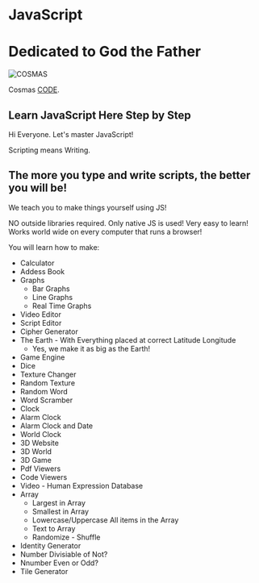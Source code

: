 # JavaScript

# Dedicated to God the Father

![COSMAS](https://collegeofscripting.weebly.com/uploads/6/4/4/8/64482293/college-sign_orig.gif)

Cosmas [CODE](https://github.com/christophertopalian).

## Learn JavaScript Here Step by Step

Hi Everyone. Let's master JavaScript!

Scripting means Writing.

## The more you type and write scripts, the better you will be!

We teach you to make things yourself using JS!

NO outside libraries required. Only native JS is used! Very easy to learn! Works world wide on every computer that runs a browser!

You will learn how to make:
+ Calculator
+ Addess Book
+ Graphs
  + Bar Graphs
  + Line Graphs
  + Real Time Graphs
+ Video Editor
+ Script Editor
+ Cipher Generator
+ The Earth - With Everything placed at correct Latitude Longitude
  + Yes, we make it as big as the Earth!
+ Game Engine
+ Dice
+ Texture Changer
+ Random Texture
+ Random Word
+ Word Scramber
+ Clock
+ Alarm Clock
+ Alarm Clock and Date
+ World Clock
+ 3D Website
+ 3D World
+ 3D Game
+ Pdf Viewers
+ Code Viewers
+ Video - Human Expression Database
+ Array
  + Largest in Array
  + Smallest in Array
  + Lowercase/Uppercase All items in the Array
  + Text to Array
  + Randomize - Shuffle
+ Identity Generator
+ Number Divisiable of Not?
+ Nnumber Even or Odd?
+ Tile Generator
